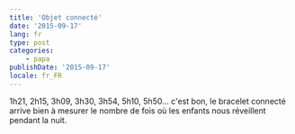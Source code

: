 ```yaml
---
title: 'Objet connecté'
date: '2015-09-17'
lang: fr
type: post
categories:
    - papa
publishDate: '2015-09-17'
locale: fr_FR
---
```


1h21, 2h15, 3h09, 3h30, 3h54, 5h10, 5h50… c'est bon, le bracelet connecté arrive bien à mesurer le nombre de fois où les enfants nous réveillent pendant la nuit.
